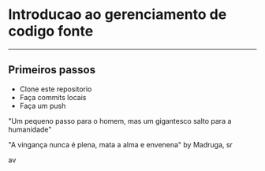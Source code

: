 # Introducao ao gerenciamento de codigo fonte
---
## Primeiros passos

- Clone este repositorio
- Faça commits locais
- Faça um push

"Um pequeno passo para o homem, mas um gigantesco salto para a humanidade"

"A vingança nunca é plena, mata a alma e envenena" by Madruga, sr

av